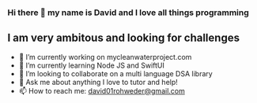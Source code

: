 ### Hi there 👋 my name is David and I love all things programming
## I am very ambitous and looking for challenges

- 🔭 I’m currently working on mycleanwaterproject.com
- 🌱 I’m currently learning Node JS and SwiftUI
- 👯 I’m looking to collaborate on a multi language DSA library
- 💬 Ask me about anything I love to tutor and help!
- 📫 How to reach me: david01rohweder@gmail.com
